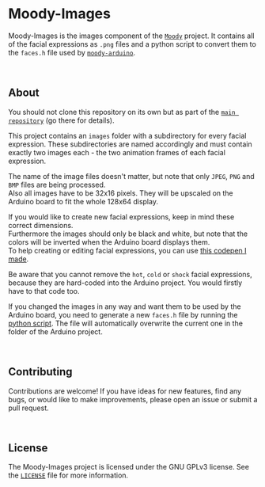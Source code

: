 # Moody-Images

Moody-Images is the images component of the [`Moody`](https://github.com/tsomic/moody) project. It contains all of the facial expressions as `.png` files and a python script to convert them to the `faces.h` file used by [`moody-arduino`](https://github.com/tsomic/moody-arduino).

<br/>

## About

You should not clone this repository on its own but as part of the [`main repository`](https://github.com/tsomic/moody) (go there for details).

This project contains an `images` folder with a subdirectory for every facial expression. These subdirectories are named accordingly and must contain exactly two images each - the two animation frames of each facial expression.

The name of the image files doesn't matter, but note that only `JPEG`, `PNG` and `BMP` files are being processed.  
Also all images have to be 32x16 pixels. They will be upscaled on the Arduino board to fit the whole 128x64 display.

If you would like to create new facial expressions, keep in mind these correct dimensions.  
Furthermore the images should only be black and white, but note that the colors will be inverted when the Arduino board displays them.  
To help creating or editing facial expressions, you can use [this codepen I made](https://codepen.io/nilskeller/full/LYdaBVM).

Be aware that you cannot remove the `hot`, `cold` or `shock` facial expressions, because they are hard-coded into the Arduino project. You would firstly have to that code too.

If you changed the images in any way and want them to be used by the Arduino board, you need to generate a new `faces.h` file by running the [python script](https://github.com/tsomic/moody-images/blob/36e5a57a68c0a09ebdca15dc0849f9e1c6ae8dc2/generate_maps.py). The file will automatically overwrite the current one in the folder of the Arduino project.

<br/>

## Contributing

Contributions are welcome! If you have ideas for new features, find any bugs, or would like to make improvements, please open an issue or submit a pull request.

<br/>

## License

The Moody-Images project is licensed under the GNU GPLv3 license. See the [`LICENSE`](https://github.com/tsomic/moody-images/blob/main/LICENSE) file for more information.
